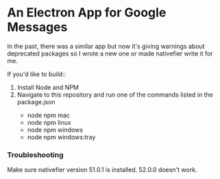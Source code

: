 <h1>An Electron App for Google Messages</h1>

In the past, there was a similar app but now it's giving warnings about deprecated packages so I wrote a new one or made nativefier write it for me.

If you'd like to build::

<ol>
    <li>Install Node and NPM</li>
    <li>Navigate to this repository and run one of the commands listed in the package.json</li>
    <ul>
        <li>node npm mac</li>
        <li>node npm linux</li>
        <li>node npm windows</li>
        <li>node npm windows:tray</li>
    </ul>
</ol>

<h3>Troubleshooting</h3>
Make sure nativefier version 51.0.1 is installed. 52.0.0 doesn't work.